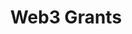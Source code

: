 ---
title: Web3 Grants
org: Web3 Foundation
description: The Web3 Foundation grants program funds software development and research in the field of decentralized software protocols.
link: https://web3.foundation/grants/
requirements:
- Funding 
devStage: 
- Early Stage
- Prototype stage
---